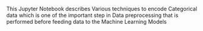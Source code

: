 This Jupyter Notebook describes Various techniques to encode Categorical data which is one of the important step in Data preprocessing that is performed before feeding data to the Machine Learning Models

